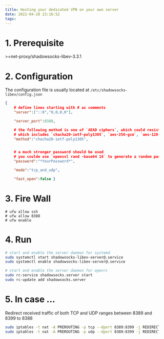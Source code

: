 ```yaml
---
title: Hosting your dedicated VPN on your own server
date: 2022-04-28 23:16:52
tags:
---
```


# 1. Prerequisite

\>=net-proxy/shadowsocks-libev-3.3.1

# 2. Configuration

The configuration file is usually located at `/etc/shadowsocks-libev/config.json`

```json
{
	# define lines starting with # as comments
	"server":["::0","0,0,0,0"],

	"server_port":8388,

	# the following method is one of `AEAD ciphers`, which could resist probing from the GFW
	# which includes `chacha20-ietf-poly1305`, `aes-256-gcm`, `aes-128-gcm`
	"method":"chacha20-ietf-poly1305",


	# a much stronger password should be used
	# you coulde use `openssl rand -base64 16` to generate a random password
	"password":"*YourPassword*",

	"mode":"tcp_and_udp",

	"fast_open":false }
```

# 3. Fire Wall

```
# ufw allow ssh
# ufw allow 8388
# ufw enable
```

# 4. Run

```bash
# start and enable the server daemon for systemd
sudo systemctl start shadowsocks-libev-server@.service
sudo systemctl enable shadowsocks-libev-server@.service

# start and enable the server daemon for openrc
sudo rc-service shadowsocks.server start
sudo rc-update add shadowsocks.server
```

# 5. In case ...

Redirect received traffic of both TCP and UDP ranges between 8389 and 8399 to 8388

```bash
sudo iptables -t nat -A PREROUTING -p tcp --dport 8389:8399 -j REDIRECT --to-port 8388
sudo iptables -t nat -A PREROUTING -p udp --dport 8389:8399 -j REDIRECT --to-port 8388
```
